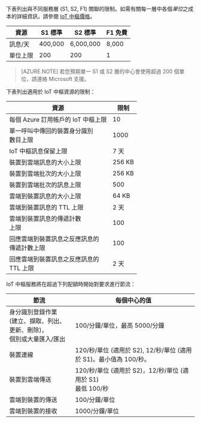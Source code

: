 下表列出與不同服務層 (S1, S2, F1) 關聯的限制。如需有關每一層中各個*單位*之成本的詳細資訊，請參閱 [IoT 中樞價格](https://azure.microsoft.com/pricing/details/iot-hub/)。

| 資源 | S1 標準 | S2 標準 | F1 免費 |
| -------- | ----------- | ----------- | ------- |
| 訊息/天 | 400,000 | 6,000,000 | 8,000 |
| 單位上限 | 200 | 200 | 1 |

> [AZURE.NOTE] 若您預期單一 S1 或 S2 層的中心會使用超過 200 個單位，請連絡 Microsoft 支援。

下表列出適用於 IoT 中樞資源的限制：

| 資源 | 限制 |
| -------- | ----- |
| 每個 Azure 訂用帳戶的 IoT 中樞上限 | 10 |
| 單一呼叫中傳回的裝置身分識別 <br/> 數目上限 | 1000 |
| IoT 中樞訊息保留上限 | 7 天 |
| 裝置到雲端訊息的大小上限 | 256 KB |
| 裝置到雲端批次的大小上限 | 256 KB |
| 裝置到雲端批次的訊息上限 | 500 |
| 雲端到裝置訊息的大小上限 | 64 KB |
| 雲端到裝置訊息的 TTL 上限 | 2 天 |
| 雲端到裝置訊息的傳遞計數 <br/> 上限 | 100 |
| 回應雲端到裝置訊息之反應訊息的 <br/> 傳遞計數上限 | 100 |
| 回應雲端到裝置訊息之反應訊息的 <br/> TTL 上限 | 2 天 |

IoT 中樞服務將在超過下列配額時開始對要求進行節流：

| 節流 | 每個中心的值 |
| -------- | ------------- |
| 身分識別登錄作業 <br/> (建立、擷取、列出、更新、刪除)，<br/> 個別或大量匯入/匯出 | 100/分鐘/單位，最高 5000/分鐘 |
| 裝置連線 | 120/秒/單位 (適用於 S2), 12/秒/單位 (適用於 S1)。最小值為 100/秒。 |
| 裝置到雲端傳送 | 120/秒/單位 (適用於 S2)，12/秒/單位 (適用於 S1) <br/> 最低 100/秒 |
| 雲端到裝置的傳送 | 100/分鐘/單位 |
| 雲端到裝置的接收 | 1000/分鐘/單位 |

<!---HONumber=AcomDC_0204_2016-->